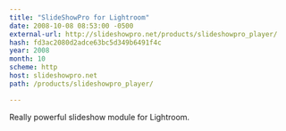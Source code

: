 ```yaml
---
title: "SlideShowPro for Lightroom"
date: 2008-10-08 08:53:00 -0500
external-url: http://slideshowpro.net/products/slideshowpro_player/
hash: fd3ac2080d2adce63bc5d349b6491f4c
year: 2008
month: 10
scheme: http
host: slideshowpro.net
path: /products/slideshowpro_player/

---
```


Really powerful slideshow module for Lightroom.
